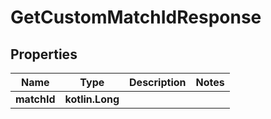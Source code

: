 
# GetCustomMatchIdResponse

## Properties
Name | Type | Description | Notes
------------ | ------------- | ------------- | -------------
**matchId** | **kotlin.Long** |  | 



